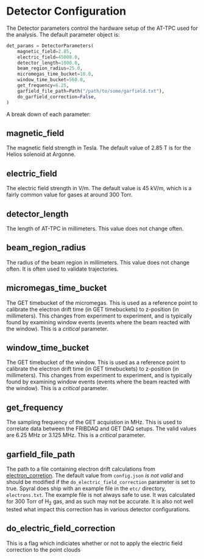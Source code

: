 # Detector Configuration

The Detector parameters control the hardware setup of the AT-TPC used for the analysis. The default parameter object is:

```python
det_params = DetectorParameters(
    magnetic_field=2.85,
    electric_field=45000.0,
    detector_length=1000.0,
    beam_region_radius=25.0,
    micromegas_time_bucket=10.0,
    window_time_bucket=560.0,
    get_frequency=6.25,
    garfield_file_path=Path("/path/to/some/garfield.txt"),
    do_garfield_correction=False,
)
```

A break down of each parameter:

## magnetic_field

The magnetic field strength in Tesla. The default value of 2.85 T is for the Helios solenoid at Argonne.

## electric_field

The electric field strength in V/m. The default value is 45 kV/m, which is a fairly common value for gases at around 300 Torr.

## detector_length

The length of AT-TPC in millimeters. This value does not change often.

## beam_region_radius

The radius of the beam region in millimeters. This value does not change often. It is often used to validate trajectories.

## micromegas_time_bucket

The GET timebucket of the micromegas. This is used as a reference point to calibrate the electron drift time (in GET timebuckets) to z-position (in millimeters). This changes from experiment to experiment, and is typically found by examining window events (events where the beam reacted with the window). This is a *critical* parameter.

## window_time_bucket

The GET timebucket of the window. This is used as a reference point to calibrate the electron drift time (in GET timebuckets) to z-position (in millimeters). This changes from experiment to experiment, and is typically found by examining window events (events where the beam reacted with the window). This is a *critical* parameter.

## get_frequency

The sampling frequency of the GET acquistion in MHz. This is used to correlate data between the FRIBDAQ and GET DAQ setups. The valid values are 6.25 MHz or 3.125 MHz. This is a *critical* parameter.

## garfield_file_path

The path to a file containing electron drift calculations from [electron_corretion](https://github.com/attpc/electron_correction). The default value from `config.json` *is not valid* and should be modified if the `do_electric_field_correction` parameter is set to true. Spyral does ship with an example file in the `etc/` directory, `electrons.txt`. The example file is not always safe to use. It was calculated for 300 Torr of H<sub>2</sub> gas, and as such may not be accurate. It is also not well tested what impact this correction has in various detector configurations.

## do_electric_field_correction

This is a flag which indiciates whether or not to apply the electric field correction to the point clouds
